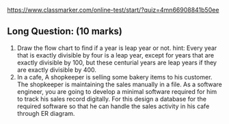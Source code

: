 https://www.classmarker.com/online-test/start/?quiz=4mn66908841b50ee


## Long Question: (10 marks)

1. Draw the flow chart to find if a year is leap year or not. 
hint: Every year that is exactly divisible by four is a leap year, except for years that are exactly divisible by 100, but these centurial years are leap years if they are exactly divisible by 400.
2. In a cafe, A shopkeeper is selling some bakery items to his customer. The shopkeeper is maintaining the sales manually in a file. As a software engineer, you are going to develop a minimal software required for him to track his sales record digitally. For this design a database for the required software so that he can handle the sales activity in his cafe through ER diagram. 
